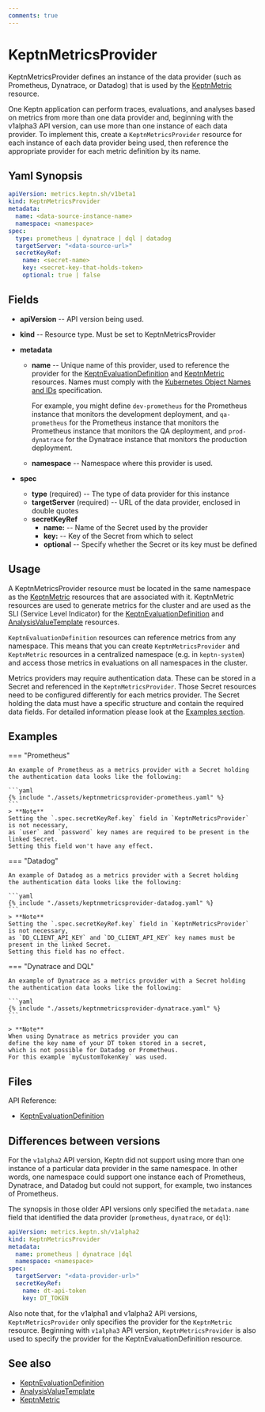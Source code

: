 ```yaml
---
comments: true
---
```


# KeptnMetricsProvider

KeptnMetricsProvider defines an instance of the data provider
(such as Prometheus, Dynatrace, or Datadog)
that is used by the [KeptnMetric](metric.md) resource.

One Keptn application can perform
traces, evaluations, and analyses based on metrics
from more than one data provider
and, beginning with the v1alpha3 API version,
can use more than one instance of each data provider.
To implement this, create a `KeptnMetricsProvider` resource
for each instance of each data provider being used,
then reference the appropriate provider
for each metric definition by its name.

## Yaml Synopsis

```yaml
apiVersion: metrics.keptn.sh/v1beta1
kind: KeptnMetricsProvider
metadata:
  name: <data-source-instance-name>
  namespace: <namespace>
spec:
  type: prometheus | dynatrace | dql | datadog
  targetServer: "<data-source-url>"
  secretKeyRef:
    name: <secret-name>
    key: <secret-key-that-holds-token>
    optional: true | false
```

## Fields

* **apiVersion** -- API version being used.

* **kind** -- Resource type.
  Must be set to KeptnMetricsProvider

* **metadata**
    * **name** -- Unique name of this provider,
      used to reference the provider for the
      [KeptnEvaluationDefinition](evaluationdefinition.md)
      and [KeptnMetric](metric.md) resources.
      Names must comply with the
      [Kubernetes Object Names and IDs](https://kubernetes.io/docs/concepts/overview/working-with-objects/names/#dns-subdomain-names)
      specification.

        For example, you might define `dev-prometheus`
        for the Prometheus instance that monitors the development deployment,
        and `qa-prometheus` for the Prometheus instance
        that monitors the Prometheus instance that monitors the QA deployment,
        and `prod-dynatrace` for the Dynatrace instance
        that monitors the production deployment.

    * **namespace** -- Namespace where this provider is used.

* **spec**

    * **type** (required) -- The type of data provider for this instance
    * **targetServer** (required) -- URL of the data provider, enclosed in double quotes
    * **secretKeyRef**
        * **name:** -- Name of the Secret used by the provider
        * **key:** -- Key of the Secret from which to select
        * **optional** -- Specify whether the Secret or its key must be defined

## Usage

A KeptnMetricsProvider resource must be located
in the same namespace as the
[KeptnMetric](metric.md)
resources that are associated with it.
KeptnMetric resources are used to generate metrics for the cluster
and are used as the SLI (Service Level Indicator) for the
[KeptnEvaluationDefinition](evaluationdefinition.md)
and
[AnalysisValueTemplate](analysisvaluetemplate.md)
resources.

`KeptnEvaluationDefinition` resources can reference metrics
from any namespace.
This means that you can create `KeptnMetricsProvider`
and `KeptnMetric` resources
in a centralized namespace (e.g. in `keptn-system`)
and access those metrics in evaluations
on all namespaces in the cluster.

Metrics providers may require authentication data.
These can be stored in a Secret and referenced in the `KeptnMetricsProvider`.
Those Secret resources need to be configured differently for each metrics provider.
The Secret holding the data must have a specific structure
and contain the required data fields.
For detailed information please look at the [Examples section](#examples).

## Examples


<!-- markdownlint-disable MD046 -->

=== "Prometheus"

    An example of Prometheus as a metrics provider with a Secret holding
    the authentication data looks like the following:

    ```yaml
    {% include "./assets/keptnmetricsprovider-prometheus.yaml" %}
    ```
    > **Note**
    Setting the `.spec.secretKeyRef.key` field in `KeptnMetricsProvider` is not necessary,
    as `user` and `password` key names are required to be present in the linked Secret.
    Setting this field won't have any effect.

=== "Datadog"

    An example of Datadog as a metrics provider with a Secret holding
    the authentication data looks like the following:
 
    ```yaml
    {% include "./assets/keptnmetricsprovider-datadog.yaml" %}
    ```
    > **Note**
    Setting the `.spec.secretKeyRef.key` field in `KeptnMetricsProvider` is not necessary,
    as `DD_CLIENT_API_KEY` and `DD_CLIENT_API_KEY` key names must be
    present in the linked Secret.
    Setting this field has no effect.

=== "Dynatrace and DQL"

    An example of Dynatrace as a metrics provider with a Secret holding
    the authentication data looks like the following:

    ```yaml
    {% include "./assets/keptnmetricsprovider-dynatrace.yaml" %}
    ```

    > **Note**
    When using Dynatrace as metrics provider you can
    define the key name of your DT token stored in a secret,
    which is not possible for Datadog or Prometheus.
    For this example `myCustomTokenKey` was used.


<!-- markdownlint-enable MD046 -->

## Files

API Reference:

* [KeptnEvaluationDefinition](../api-reference/lifecycle/index.md)

## Differences between versions

For the `v1alpha2` API version,
Keptn did not support
using more than one instance of a particular data provider
in the same namespace.
In other words, one namespace could support one instance each
of Prometheus, Dynatrace, and Datadog
but could not support, for example, two instances of Prometheus.

The synopsis in those older API versions
only specified the `metadata.name` field
that identified the data provider (`prometheus`, `dynatrace`, or `dql`):

```yaml
apiVersion: metrics.keptn.sh/v1alpha2
kind: KeptnMetricsProvider
metadata:
  name: prometheus | dynatrace |dql
  namespace: <namespace>
spec:
  targetServer: "<data-provider-url>"
  secretKeyRef:
    name: dt-api-token
    key: DT_TOKEN
```

Also note that, for the v1alpha1 and v1alpha2 API versions,
`KeptnMetricsProvider` only specifies the provider
for the `KeptnMetric` resource.
Beginning with `v1alpha3` API version,
`KeptnMetricsProvider` is also used to specify the provider
for the KeptnEvaluationDefinition resource.

## See also

* [KeptnEvaluationDefinition](evaluationdefinition.md)
* [AnalysisValueTemplate](analysisvaluetemplate.md)
* [KeptnMetric](metric.md)
